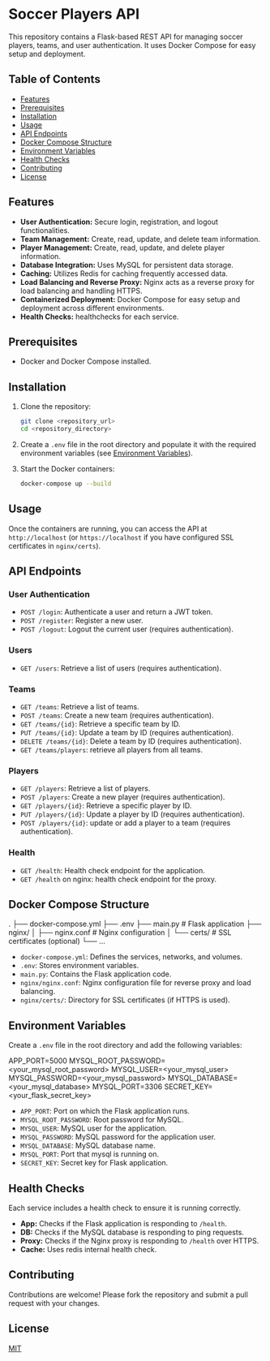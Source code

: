 # Soccer Players API

This repository contains a Flask-based REST API for managing soccer players, teams, and user authentication. It uses Docker Compose for easy setup and deployment.

## Table of Contents

- [Features](#features)
- [Prerequisites](#prerequisites)
- [Installation](#installation)
- [Usage](#usage)
- [API Endpoints](#api-endpoints)
- [Docker Compose Structure](#docker-compose-structure)
- [Environment Variables](#environment-variables)
- [Health Checks](#health-checks)
- [Contributing](#contributing)
- [License](#license)

## Features

-   **User Authentication:** Secure login, registration, and logout functionalities.
-   **Team Management:** Create, read, update, and delete team information.
-   **Player Management:** Create, read, update, and delete player information.
-   **Database Integration:** Uses MySQL for persistent data storage.
-   **Caching:** Utilizes Redis for caching frequently accessed data.
-   **Load Balancing and Reverse Proxy:** Nginx acts as a reverse proxy for load balancing and handling HTTPS.
-   **Containerized Deployment:** Docker Compose for easy setup and deployment across different environments.
-   **Health Checks:** healthchecks for each service.

## Prerequisites

-   Docker and Docker Compose installed.

## Installation

1.  Clone the repository:

    ```bash
    git clone <repository_url>
    cd <repository_directory>
    ```

2.  Create a `.env` file in the root directory and populate it with the required environment variables (see [Environment Variables](#environment-variables)).

3.  Start the Docker containers:

    ```bash
    docker-compose up --build
    ```

## Usage

Once the containers are running, you can access the API at `http://localhost` (or `https://localhost` if you have configured SSL certificates in `nginx/certs`).

## API Endpoints

### User Authentication

-   `POST /login`: Authenticate a user and return a JWT token.
-   `POST /register`: Register a new user.
-   `POST /logout`: Logout the current user (requires authentication).

### Users

-   `GET /users`: Retrieve a list of users (requires authentication).

### Teams

-   `GET /teams`: Retrieve a list of teams.
-   `POST /teams`: Create a new team (requires authentication).
-   `GET /teams/{id}`: Retrieve a specific team by ID.
-   `PUT /teams/{id}`: Update a team by ID (requires authentication).
-   `DELETE /teams/{id}`: Delete a team by ID (requires authentication).
-   `GET /teams/players`: retrieve all players from all teams.

### Players

-   `GET /players`: Retrieve a list of players.
-   `POST /players`: Create a new player (requires authentication).
-   `GET /players/{id}`: Retrieve a specific player by ID.
-   `PUT /players/{id}`: Update a player by ID (requires authentication).
-   `POST /players/{id}`: update or add a player to a team (requires authentication).

### Health

-   `GET /health`: Health check endpoint for the application.
-   `GET /health` on nginx: health check endpoint for the proxy.

## Docker Compose Structure

.
├── docker-compose.yml
├── .env
├── main.py        # Flask application
├── nginx/
│   ├── nginx.conf # Nginx configuration
│   └── certs/     # SSL certificates (optional)
└── ...

-   `docker-compose.yml`: Defines the services, networks, and volumes.
-   `.env`: Stores environment variables.
-   `main.py`: Contains the Flask application code.
-   `nginx/nginx.conf`: Nginx configuration file for reverse proxy and load balancing.
-   `nginx/certs/`: Directory for SSL certificates (if HTTPS is used).

## Environment Variables

Create a `.env` file in the root directory and add the following variables:

APP_PORT=5000
MYSQL_ROOT_PASSWORD=<your_mysql_root_password>
MYSQL_USER=<your_mysql_user>
MYSQL_PASSWORD=<your_mysql_password>
MYSQL_DATABASE=<your_mysql_database>
MYSQL_PORT=3306
SECRET_KEY=<your_flask_secret_key>

-   `APP_PORT`: Port on which the Flask application runs.
-   `MYSQL_ROOT_PASSWORD`: Root password for MySQL.
-   `MYSQL_USER`: MySQL user for the application.
-   `MYSQL_PASSWORD`: MySQL password for the application user.
-   `MYSQL_DATABASE`: MySQL database name.
-   `MYSQL_PORT`: Port that mysql is running on.
-   `SECRET_KEY`: Secret key for Flask application.

## Health Checks

Each service includes a health check to ensure it is running correctly.

-   **App:** Checks if the Flask application is responding to `/health`.
-   **DB:** Checks if the MySQL database is responding to ping requests.
-   **Proxy:** Checks if the Nginx proxy is responding to `/health` over HTTPS.
-   **Cache:** Uses redis internal health check.

## Contributing

Contributions are welcome! Please fork the repository and submit a pull request with your changes.

## License

[MIT](LICENSE)